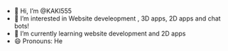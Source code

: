 - 👋 Hi, I’m @KAKI555
- 👀 I’m interested in Website develeopment , 3D apps, 2D apps and chat bots!
- 🌱 I’m currently learning website development and 2D apps 
- 😄 Pronouns: He

<!---
KAKI555/KAKI555 is a ✨ special ✨ repository because its `README.md` (this file) appears on your GitHub profile.
You can click the Preview link to take a look at your changes.
--->
